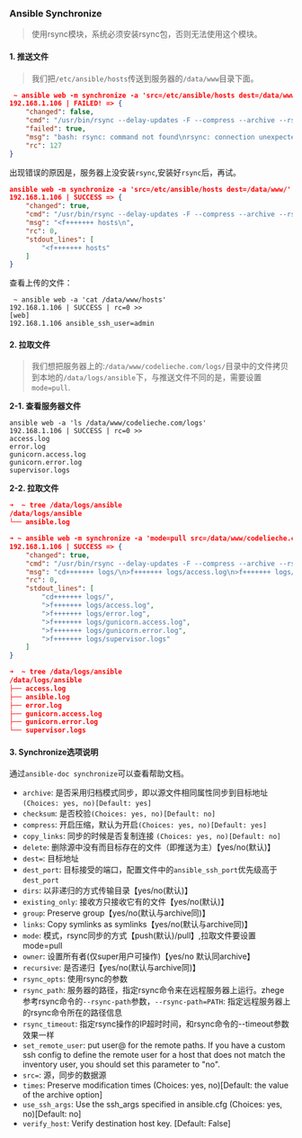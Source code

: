 ### Ansible Synchronize

> 使用rsync模块，系统必须安装rsync包，否则无法使用这个模块。

#### 1. 推送文件
> 我们把`/etc/ansible/hosts`传送到服务器的`/data/www`目录下面。

```json
 ~ ansible web -m synchronize -a 'src=/etc/ansible/hosts dest=/data/www/'
192.168.1.106 | FAILED! => {
    "changed": false,
    "cmd": "/usr/bin/rsync --delay-updates -F --compress --archive --rsh=/usr/bin/ssh -S none -o StrictHostKeyChecking=no --out-format=<<CHANGED>>%i %n%L /etc/ansible/hosts admin@192.168.1.106:/data/www/",
    "failed": true,
    "msg": "bash: rsync: command not found\nrsync: connection unexpectedly closed (0 bytes received so far) [sender]\nrsync error: remote command not found (code 127) at /BuildRoot/Library/Caches/com.apple.xbs/Sources/rsync/rsync-51/rsync/io.c(453) [sender=2.6.9]\n",
    "rc": 127
}
```

出现错误的原因是，服务器上没安装`rsync`,安装好`rsync`后，再试。

```json
ansible web -m synchronize -a 'src=/etc/ansible/hosts dest=/data/www/'
192.168.1.106 | SUCCESS => {
    "changed": true,
    "cmd": "/usr/bin/rsync --delay-updates -F --compress --archive --rsh=/usr/bin/ssh -S none -o StrictHostKeyChecking=no --out-format=<<CHANGED>>%i %n%L /etc/ansible/hosts admin@192.168.1.106:/data/www/",
    "msg": "<f+++++++ hosts\n",
    "rc": 0,
    "stdout_lines": [
        "<f+++++++ hosts"
    ]
}
```
查看上传的文件：

```
 ~ ansible web -a 'cat /data/www/hosts'
192.168.1.106 | SUCCESS | rc=0 >>
[web]
192.168.1.106 ansible_ssh_user=admin
```

#### 2. 拉取文件
> 我们想把服务器上的:`/data/www/codelieche.com/logs/`目录中的文件拷贝到本地的`/data/logs/ansible`下，与推送文件不同的是，需要设置`mode=pull`.

**2-1. 查看服务器文件**

```
ansible web -a 'ls /data/www/codelieche.com/logs'
192.168.1.106 | SUCCESS | rc=0 >>
access.log
error.log
gunicorn.access.log
gunicorn.error.log
supervisor.logs
```

**2-2. 拉取文件**

```json
➜  ~ tree /data/logs/ansible
/data/logs/ansible
└── ansible.log

➜ ~ ansible web -m synchronize -a 'mode=pull src=/data/www/codelieche.com/logs/ dest=/data/logs/ansible/'
192.168.1.106 | SUCCESS => {
    "changed": true,
    "cmd": "/usr/bin/rsync --delay-updates -F --compress --archive --rsh=/usr/bin/ssh -S none -o StrictHostKeyChecking=no --out-format=<<CHANGED>>%i %n%L admin@192.168.1.106:/data/www/codelieche.com/logs /data/logs/ansible/",
    "msg": "cd+++++++ logs/\n>f+++++++ logs/access.log\n>f+++++++ logs/error.log\n>f+++++++ logs/gunicorn.access.log\n>f+++++++ logs/gunicorn.error.log\n>f+++++++ logs/supervisor.logs\n",
    "rc": 0,
    "stdout_lines": [
        "cd+++++++ logs/",
        ">f+++++++ logs/access.log",
        ">f+++++++ logs/error.log",
        ">f+++++++ logs/gunicorn.access.log",
        ">f+++++++ logs/gunicorn.error.log",
        ">f+++++++ logs/supervisor.logs"
    ]
}

➜  ~ tree /data/logs/ansible
/data/logs/ansible
├── access.log
├── ansible.log
├── error.log
├── gunicorn.access.log
├── gunicorn.error.log
└── supervisor.logs
```

#### 3. Synchronize选项说明
通过`ansible-doc synchronize`可以查看帮助文档。

- `archive`: 是否采用归档模式同步，即以源文件相同属性同步到目标地址`(Choices: yes, no)[Default: yes]`
- `checksum`: 是否校验`(Choices: yes, no)[Default: no]`
- `compress`: 开启压缩，默认为开启`(Choices: yes, no)[Default: yes]`
- `copy_links`: 同步的时候是否复制连接 `(Choices: yes, no)[Default: no]`
- `delete`: 删除源中没有而目标存在的文件（即推送为主）【yes/no(默认)】
- `dest=`: 目标地址
- `dest_port`: 目标接受的端口，配置文件中的`ansible_ssh_port`优先级高于`dest_port`
- `dirs`: 以非递归的方式传输目录【yes/no(默认)】
- `existing_only`: 接收方只接收它有的文件【yes/no(默认)】
- `group`: Preserve group【yes/no(默认与archive同)】
- `links`: Copy symlinks as symlinks【yes/no(默认与archive同)】
- `mode`: 模式，rsync同步的方式【push(默认)/pull】,拉取文件要设置mode=pull
- `owner`: 设置所有者(仅super用户可操作)【yes/no 默认同archive】
- `recursive`: 是否递归【yes/no(默认与archive同)】
- `rsync_opts`: 使用rsync的参数
- `rsync_path`: 服务器的路径，指定rsync命令来在远程服务器上运行。zhege 参考rsync命令的`--rsync-path`参数，`--rsync-path=PATH`: 指定远程服务器上的rsync命令所在的路径信息
- `rsync_timeout`: 指定rsync操作的IP超时时间，和rsync命令的--timeout参数效果一样
- `set_remote_user`: put user@ for the remote paths. If you have a custom ssh config to define the remote user for a host that does not match the inventory user, you should set this parameter to "no".
- `src=`: 源，同步的数据源
- `times`: Preserve modification times (Choices: yes, no)[Default: the value of the archive option]
- `use_ssh_args`: Use the ssh_args specified in ansible.cfg (Choices: yes, no)[Default: no]
- `verify_host`: Verify destination host key. [Default: False]
